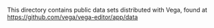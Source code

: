 This directory contains public data sets distributed with Vega, found at https://github.com/vega/vega-editor/app/data
